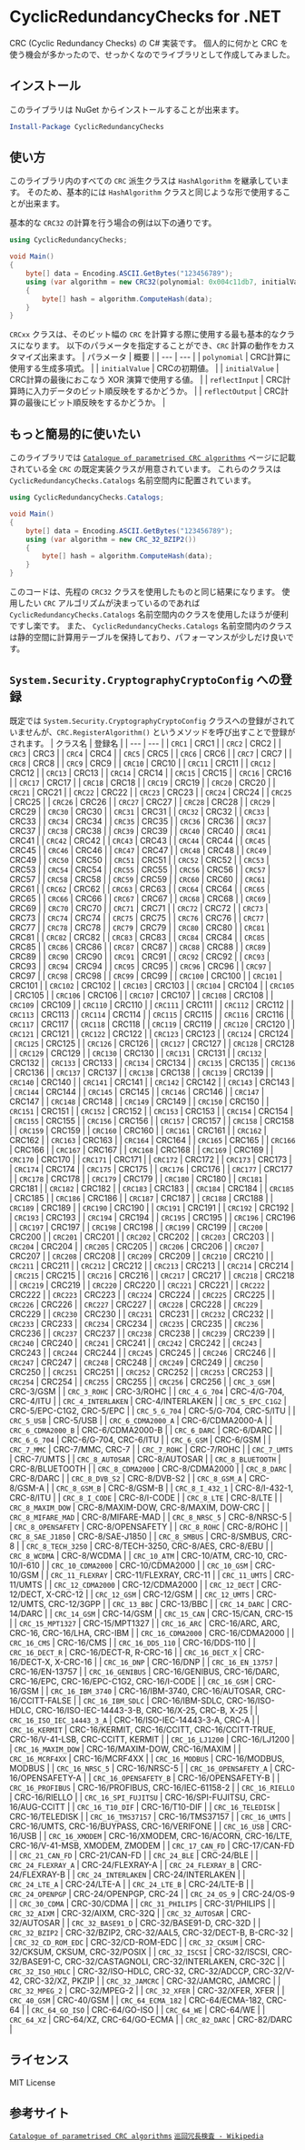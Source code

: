 # CyclicRedundancyChecks for .NET
CRC (Cyclic Redundancy Checks) の C# 実装です。
個人的に何かと CRC を使う機会が多かったので、せっかくなのでライブラリとして作成してみました。

## インストール
このライブラリは NuGet からインストールすることが出来ます。
```ps1
Install-Package CyclicRedundancyChecks
```

## 使い方
このライブラリ内のすべての `CRC` 派生クラスは `HashAlgorithm` を継承しています。
そのため、基本的には `HashAlgorithm` クラスと同じような形で使用することが出来ます。

基本的な `CRC32` の計算を行う場合の例は以下の通りです。
```csharp
using CyclicRedundancyChecks;

void Main()
{
    byte[] data = Encoding.ASCII.GetBytes("123456789");
    using (var algorithm = new CRC32(polynomial: 0x004c11db7, initialValue: 0x0ffffffff, finalXorValue: 0x0ffffffff, reflectInput: false, reflectOutput: false))
    {
        byte[] hash = algorithm.ComputeHash(data);
    }
}
```


`CRCxx` クラスは、そのビット幅の `CRC` を計算する際に使用する最も基本的なクラスになります。
以下のパラメータを指定することができ、`CRC` 計算の動作をカスタマイズ出来ます。
| パラメータ | 概要 |
| --- | --- |
| `polynomial` | CRC計算に使用する生成多項式。 |
| `initialValue` | CRCの初期値。 |
| `initialValue` | CRC計算の最後におこなう XOR 演算で使用する値。 |
| `reflectInput` | CRC計算時に入力データのビット順反映をするかどうか。  |
| `reflectOutput` | CRC計算の最後にビット順反映をするかどうか。 |

## もっと簡易的に使いたい
このライブラリでは [`Catalogue of parametrised CRC algorithms`](https://reveng.sourceforge.io/crc-catalogue/) ページに記載されている全 `CRC` の既定実装クラスが用意されています。
これらのクラスは `CyclicRedundancyChecks.Catalogs` 名前空間内に配置されています。
```csharp
using CyclicRedundancyChecks.Catalogs;

void Main()
{
    byte[] data = Encoding.ASCII.GetBytes("123456789");
    using (var algorithm = new CRC_32_BZIP2())
    {
        byte[] hash = algorithm.ComputeHash(data);
    }
}
```

このコードは、先程の `CRC32` クラスを使用したものと同じ結果になります。
使用したい `CRC` アルゴリズムが決まっているのであれば `CyclicRedundancyChecks.Catalogs` 名前空間内のクラスを使用したほうが便利ですし楽です。
また、 `CyclicRedundancyChecks.Catalogs` 名前空間内のクラスは静的空間に計算用テーブルを保持しており、パフォーマンスが少しだけ良いです。

## `System.Security.CryptographyCryptoConfig` への登録
既定では `System.Security.CryptographyCryptoConfig` クラスへの登録がされていませんが、`CRC.RegisterAlgorithm()` というメソッドを呼び出すことで登録がされます。
| クラス名 | 登録名 |
| --- | --- |
| `CRC1` | CRC1 |
| `CRC2` | CRC2 |
| `CRC3` | CRC3 |
| `CRC4` | CRC4 |
| `CRC5` | CRC5 |
| `CRC6` | CRC6 |
| `CRC7` | CRC7 |
| `CRC8` | CRC8 |
| `CRC9` | CRC9 |
| `CRC10` | CRC10 |
| `CRC11` | CRC11 |
| `CRC12` | CRC12 |
| `CRC13` | CRC13 |
| `CRC14` | CRC14 |
| `CRC15` | CRC15 |
| `CRC16` | CRC16 |
| `CRC17` | CRC17 |
| `CRC18` | CRC18 |
| `CRC19` | CRC19 |
| `CRC20` | CRC20 |
| `CRC21` | CRC21 |
| `CRC22` | CRC22 |
| `CRC23` | CRC23 |
| `CRC24` | CRC24 |
| `CRC25` | CRC25 |
| `CRC26` | CRC26 |
| `CRC27` | CRC27 |
| `CRC28` | CRC28 |
| `CRC29` | CRC29 |
| `CRC30` | CRC30 |
| `CRC31` | CRC31 |
| `CRC32` | CRC32 |
| `CRC33` | CRC33 |
| `CRC34` | CRC34 |
| `CRC35` | CRC35 |
| `CRC36` | CRC36 |
| `CRC37` | CRC37 |
| `CRC38` | CRC38 |
| `CRC39` | CRC39 |
| `CRC40` | CRC40 |
| `CRC41` | CRC41 |
| `CRC42` | CRC42 |
| `CRC43` | CRC43 |
| `CRC44` | CRC44 |
| `CRC45` | CRC45 |
| `CRC46` | CRC46 |
| `CRC47` | CRC47 |
| `CRC48` | CRC48 |
| `CRC49` | CRC49 |
| `CRC50` | CRC50 |
| `CRC51` | CRC51 |
| `CRC52` | CRC52 |
| `CRC53` | CRC53 |
| `CRC54` | CRC54 |
| `CRC55` | CRC55 |
| `CRC56` | CRC56 |
| `CRC57` | CRC57 |
| `CRC58` | CRC58 |
| `CRC59` | CRC59 |
| `CRC60` | CRC60 |
| `CRC61` | CRC61 |
| `CRC62` | CRC62 |
| `CRC63` | CRC63 |
| `CRC64` | CRC64 |
| `CRC65` | CRC65 |
| `CRC66` | CRC66 |
| `CRC67` | CRC67 |
| `CRC68` | CRC68 |
| `CRC69` | CRC69 |
| `CRC70` | CRC70 |
| `CRC71` | CRC71 |
| `CRC72` | CRC72 |
| `CRC73` | CRC73 |
| `CRC74` | CRC74 |
| `CRC75` | CRC75 |
| `CRC76` | CRC76 |
| `CRC77` | CRC77 |
| `CRC78` | CRC78 |
| `CRC79` | CRC79 |
| `CRC80` | CRC80 |
| `CRC81` | CRC81 |
| `CRC82` | CRC82 |
| `CRC83` | CRC83 |
| `CRC84` | CRC84 |
| `CRC85` | CRC85 |
| `CRC86` | CRC86 |
| `CRC87` | CRC87 |
| `CRC88` | CRC88 |
| `CRC89` | CRC89 |
| `CRC90` | CRC90 |
| `CRC91` | CRC91 |
| `CRC92` | CRC92 |
| `CRC93` | CRC93 |
| `CRC94` | CRC94 |
| `CRC95` | CRC95 |
| `CRC96` | CRC96 |
| `CRC97` | CRC97 |
| `CRC98` | CRC98 |
| `CRC99` | CRC99 |
| `CRC100` | CRC100 |
| `CRC101` | CRC101 |
| `CRC102` | CRC102 |
| `CRC103` | CRC103 |
| `CRC104` | CRC104 |
| `CRC105` | CRC105 |
| `CRC106` | CRC106 |
| `CRC107` | CRC107 |
| `CRC108` | CRC108 |
| `CRC109` | CRC109 |
| `CRC110` | CRC110 |
| `CRC111` | CRC111 |
| `CRC112` | CRC112 |
| `CRC113` | CRC113 |
| `CRC114` | CRC114 |
| `CRC115` | CRC115 |
| `CRC116` | CRC116 |
| `CRC117` | CRC117 |
| `CRC118` | CRC118 |
| `CRC119` | CRC119 |
| `CRC120` | CRC120 |
| `CRC121` | CRC121 |
| `CRC122` | CRC122 |
| `CRC123` | CRC123 |
| `CRC124` | CRC124 |
| `CRC125` | CRC125 |
| `CRC126` | CRC126 |
| `CRC127` | CRC127 |
| `CRC128` | CRC128 |
| `CRC129` | CRC129 |
| `CRC130` | CRC130 |
| `CRC131` | CRC131 |
| `CRC132` | CRC132 |
| `CRC133` | CRC133 |
| `CRC134` | CRC134 |
| `CRC135` | CRC135 |
| `CRC136` | CRC136 |
| `CRC137` | CRC137 |
| `CRC138` | CRC138 |
| `CRC139` | CRC139 |
| `CRC140` | CRC140 |
| `CRC141` | CRC141 |
| `CRC142` | CRC142 |
| `CRC143` | CRC143 |
| `CRC144` | CRC144 |
| `CRC145` | CRC145 |
| `CRC146` | CRC146 |
| `CRC147` | CRC147 |
| `CRC148` | CRC148 |
| `CRC149` | CRC149 |
| `CRC150` | CRC150 |
| `CRC151` | CRC151 |
| `CRC152` | CRC152 |
| `CRC153` | CRC153 |
| `CRC154` | CRC154 |
| `CRC155` | CRC155 |
| `CRC156` | CRC156 |
| `CRC157` | CRC157 |
| `CRC158` | CRC158 |
| `CRC159` | CRC159 |
| `CRC160` | CRC160 |
| `CRC161` | CRC161 |
| `CRC162` | CRC162 |
| `CRC163` | CRC163 |
| `CRC164` | CRC164 |
| `CRC165` | CRC165 |
| `CRC166` | CRC166 |
| `CRC167` | CRC167 |
| `CRC168` | CRC168 |
| `CRC169` | CRC169 |
| `CRC170` | CRC170 |
| `CRC171` | CRC171 |
| `CRC172` | CRC172 |
| `CRC173` | CRC173 |
| `CRC174` | CRC174 |
| `CRC175` | CRC175 |
| `CRC176` | CRC176 |
| `CRC177` | CRC177 |
| `CRC178` | CRC178 |
| `CRC179` | CRC179 |
| `CRC180` | CRC180 |
| `CRC181` | CRC181 |
| `CRC182` | CRC182 |
| `CRC183` | CRC183 |
| `CRC184` | CRC184 |
| `CRC185` | CRC185 |
| `CRC186` | CRC186 |
| `CRC187` | CRC187 |
| `CRC188` | CRC188 |
| `CRC189` | CRC189 |
| `CRC190` | CRC190 |
| `CRC191` | CRC191 |
| `CRC192` | CRC192 |
| `CRC193` | CRC193 |
| `CRC194` | CRC194 |
| `CRC195` | CRC195 |
| `CRC196` | CRC196 |
| `CRC197` | CRC197 |
| `CRC198` | CRC198 |
| `CRC199` | CRC199 |
| `CRC200` | CRC200 |
| `CRC201` | CRC201 |
| `CRC202` | CRC202 |
| `CRC203` | CRC203 |
| `CRC204` | CRC204 |
| `CRC205` | CRC205 |
| `CRC206` | CRC206 |
| `CRC207` | CRC207 |
| `CRC208` | CRC208 |
| `CRC209` | CRC209 |
| `CRC210` | CRC210 |
| `CRC211` | CRC211 |
| `CRC212` | CRC212 |
| `CRC213` | CRC213 |
| `CRC214` | CRC214 |
| `CRC215` | CRC215 |
| `CRC216` | CRC216 |
| `CRC217` | CRC217 |
| `CRC218` | CRC218 |
| `CRC219` | CRC219 |
| `CRC220` | CRC220 |
| `CRC221` | CRC221 |
| `CRC222` | CRC222 |
| `CRC223` | CRC223 |
| `CRC224` | CRC224 |
| `CRC225` | CRC225 |
| `CRC226` | CRC226 |
| `CRC227` | CRC227 |
| `CRC228` | CRC228 |
| `CRC229` | CRC229 |
| `CRC230` | CRC230 |
| `CRC231` | CRC231 |
| `CRC232` | CRC232 |
| `CRC233` | CRC233 |
| `CRC234` | CRC234 |
| `CRC235` | CRC235 |
| `CRC236` | CRC236 |
| `CRC237` | CRC237 |
| `CRC238` | CRC238 |
| `CRC239` | CRC239 |
| `CRC240` | CRC240 |
| `CRC241` | CRC241 |
| `CRC242` | CRC242 |
| `CRC243` | CRC243 |
| `CRC244` | CRC244 |
| `CRC245` | CRC245 |
| `CRC246` | CRC246 |
| `CRC247` | CRC247 |
| `CRC248` | CRC248 |
| `CRC249` | CRC249 |
| `CRC250` | CRC250 |
| `CRC251` | CRC251 |
| `CRC252` | CRC252 |
| `CRC253` | CRC253 |
| `CRC254` | CRC254 |
| `CRC255` | CRC255 |
| `CRC256` | CRC256 |
| `CRC_3_GSM` | CRC-3/GSM |
| `CRC_3_ROHC` | CRC-3/ROHC |
| `CRC_4_G_704` | CRC-4/G-704, CRC-4/ITU |
| `CRC_4_INTERLAKEN` | CRC-4/INTERLAKEN |
| `CRC_5_EPC_C1G2` | CRC-5/EPC-C1G2, CRC-5/EPC |
| `CRC_5_G_704` | CRC-5/G-704, CRC-5/ITU |
| `CRC_5_USB` | CRC-5/USB |
| `CRC_6_CDMA2000_A` | CRC-6/CDMA2000-A |
| `CRC_6_CDMA2000_B` | CRC-6/CDMA2000-B |
| `CRC_6_DARC` | CRC-6/DARC |
| `CRC_6_G_704` | CRC-6/G-704, CRC-6/ITU |
| `CRC_6_GSM` | CRC-6/GSM |
| `CRC_7_MMC` | CRC-7/MMC, CRC-7 |
| `CRC_7_ROHC` | CRC-7/ROHC |
| `CRC_7_UMTS` | CRC-7/UMTS |
| `CRC_8_AUTOSAR` | CRC-8/AUTOSAR |
| `CRC_8_BLUETOOTH` | CRC-8/BLUETOOTH |
| `CRC_8_CDMA2000` | CRC-8/CDMA2000 |
| `CRC_8_DARC` | CRC-8/DARC |
| `CRC_8_DVB_S2` | CRC-8/DVB-S2 |
| `CRC_8_GSM_A` | CRC-8/GSM-A |
| `CRC_8_GSM_B` | CRC-8/GSM-B |
| `CRC_8_I_432_1` | CRC-8/I-432-1, CRC-8/ITU |
| `CRC_8_I_CODE` | CRC-8/I-CODE |
| `CRC_8_LTE` | CRC-8/LTE |
| `CRC_8_MAXIM_DOW` | CRC-8/MAXIM-DOW, CRC-8/MAXIM, DOW-CRC |
| `CRC_8_MIFARE_MAD` | CRC-8/MIFARE-MAD |
| `CRC_8_NRSC_5` | CRC-8/NRSC-5 |
| `CRC_8_OPENSAFETY` | CRC-8/OPENSAFETY |
| `CRC_8_ROHC` | CRC-8/ROHC |
| `CRC_8_SAE_J1850` | CRC-8/SAE-J1850 |
| `CRC_8_SMBUS` | CRC-8/SMBUS, CRC-8 |
| `CRC_8_TECH_3250` | CRC-8/TECH-3250, CRC-8/AES, CRC-8/EBU |
| `CRC_8_WCDMA` | CRC-8/WCDMA |
| `CRC_10_ATM` | CRC-10/ATM, CRC-10, CRC-10/I-610 |
| `CRC_10_CDMA2000` | CRC-10/CDMA2000 |
| `CRC_10_GSM` | CRC-10/GSM |
| `CRC_11_FLEXRAY` | CRC-11/FLEXRAY, CRC-11 |
| `CRC_11_UMTS` | CRC-11/UMTS |
| `CRC_12_CDMA2000` | CRC-12/CDMA2000 |
| `CRC_12_DECT` | CRC-12/DECT, X-CRC-12 |
| `CRC_12_GSM` | CRC-12/GSM |
| `CRC_12_UMTS` | CRC-12/UMTS, CRC-12/3GPP |
| `CRC_13_BBC` | CRC-13/BBC |
| `CRC_14_DARC` | CRC-14/DARC |
| `CRC_14_GSM` | CRC-14/GSM |
| `CRC_15_CAN` | CRC-15/CAN, CRC-15 |
| `CRC_15_MPT1327` | CRC-15/MPT1327 |
| `CRC_16_ARC` | CRC-16/ARC, ARC, CRC-16, CRC-16/LHA, CRC-IBM |
| `CRC_16_CDMA2000` | CRC-16/CDMA2000 |
| `CRC_16_CMS` | CRC-16/CMS |
| `CRC_16_DDS_110` | CRC-16/DDS-110 |
| `CRC_16_DECT_R` | CRC-16/DECT-R, R-CRC-16 |
| `CRC_16_DECT_X` | CRC-16/DECT-X, X-CRC-16 |
| `CRC_16_DNP` | CRC-16/DNP |
| `CRC_16_EN_13757` | CRC-16/EN-13757 |
| `CRC_16_GENIBUS` | CRC-16/GENIBUS, CRC-16/DARC, CRC-16/EPC, CRC-16/EPC-C1G2, CRC-16/I-CODE |
| `CRC_16_GSM` | CRC-16/GSM |
| `CRC_16_IBM_3740` | CRC-16/IBM-3740, CRC-16/AUTOSAR, CRC-16/CCITT-FALSE |
| `CRC_16_IBM_SDLC` | CRC-16/IBM-SDLC, CRC-16/ISO-HDLC, CRC-16/ISO-IEC-14443-3-B, CRC-16/X-25, CRC-B, X-25 |
| `CRC_16_ISO_IEC_14443_3_A` | CRC-16/ISO-IEC-14443-3-A, CRC-A |
| `CRC_16_KERMIT` | CRC-16/KERMIT, CRC-16/CCITT, CRC-16/CCITT-TRUE, CRC-16/V-41-LSB, CRC-CCITT, KERMIT |
| `CRC_16_LJ1200` | CRC-16/LJ1200 |
| `CRC_16_MAXIM_DOW` | CRC-16/MAXIM-DOW, CRC-16/MAXIM |
| `CRC_16_MCRF4XX` | CRC-16/MCRF4XX |
| `CRC_16_MODBUS` | CRC-16/MODBUS, MODBUS |
| `CRC_16_NRSC_5` | CRC-16/NRSC-5 |
| `CRC_16_OPENSAFETY_A` | CRC-16/OPENSAFETY-A |
| `CRC_16_OPENSAFETY_B` | CRC-16/OPENSAFETY-B |
| `CRC_16_PROFIBUS` | CRC-16/PROFIBUS, CRC-16/IEC-61158-2 |
| `CRC_16_RIELLO` | CRC-16/RIELLO |
| `CRC_16_SPI_FUJITSU` | CRC-16/SPI-FUJITSU, CRC-16/AUG-CCITT |
| `CRC_16_T10_DIF` | CRC-16/T10-DIF |
| `CRC_16_TELEDISK` | CRC-16/TELEDISK |
| `CRC_16_TMS37157` | CRC-16/TMS37157 |
| `CRC_16_UMTS` | CRC-16/UMTS, CRC-16/BUYPASS, CRC-16/VERIFONE |
| `CRC_16_USB` | CRC-16/USB |
| `CRC_16_XMODEM` | CRC-16/XMODEM, CRC-16/ACORN, CRC-16/LTE, CRC-16/V-41-MSB, XMODEM, ZMODEM |
| `CRC_17_CAN_FD` | CRC-17/CAN-FD |
| `CRC_21_CAN_FD` | CRC-21/CAN-FD |
| `CRC_24_BLE` | CRC-24/BLE |
| `CRC_24_FLEXRAY_A` | CRC-24/FLEXRAY-A |
| `CRC_24_FLEXRAY_B` | CRC-24/FLEXRAY-B |
| `CRC_24_INTERLAKEN` | CRC-24/INTERLAKEN |
| `CRC_24_LTE_A` | CRC-24/LTE-A |
| `CRC_24_LTE_B` | CRC-24/LTE-B |
| `CRC_24_OPENPGP` | CRC-24/OPENPGP, CRC-24 |
| `CRC_24_OS_9` | CRC-24/OS-9 |
| `CRC_30_CDMA` | CRC-30/CDMA |
| `CRC_31_PHILIPS` | CRC-31/PHILIPS |
| `CRC_32_AIXM` | CRC-32/AIXM, CRC-32Q |
| `CRC_32_AUTOSAR` | CRC-32/AUTOSAR |
| `CRC_32_BASE91_D` | CRC-32/BASE91-D, CRC-32D |
| `CRC_32_BZIP2` | CRC-32/BZIP2, CRC-32/AAL5, CRC-32/DECT-B, B-CRC-32 |
| `CRC_32_CD_ROM_EDC` | CRC-32/CD-ROM-EDC |
| `CRC_32_CKSUM` | CRC-32/CKSUM, CKSUM, CRC-32/POSIX |
| `CRC_32_ISCSI` | CRC-32/ISCSI, CRC-32/BASE91-C, CRC-32/CASTAGNOLI, CRC-32/INTERLAKEN, CRC-32C |
| `CRC_32_ISO_HDLC` | CRC-32/ISO-HDLC, CRC-32, CRC-32/ADCCP, CRC-32/V-42, CRC-32/XZ, PKZIP |
| `CRC_32_JAMCRC` | CRC-32/JAMCRC, JAMCRC |
| `CRC_32_MPEG_2` | CRC-32/MPEG-2 |
| `CRC_32_XFER` | CRC-32/XFER, XFER |
| `CRC_40_GSM` | CRC-40/GSM |
| `CRC_64_ECMA_182` | CRC-64/ECMA-182, CRC-64 |
| `CRC_64_GO_ISO` | CRC-64/GO-ISO |
| `CRC_64_WE` | CRC-64/WE |
| `CRC_64_XZ` | CRC-64/XZ, CRC-64/GO-ECMA |
| `CRC_82_DARC` | CRC-82/DARC |

## ライセンス
MIT License

## 参考サイト
[`Catalogue of parametrised CRC algorithms`](https://reveng.sourceforge.io/crc-catalogue/)
[`巡回冗長検査 - Wikipedia`](https://ja.wikipedia.org/wiki/%E5%B7%A1%E5%9B%9E%E5%86%97%E9%95%B7%E6%A4%9C%E6%9F%BB)
